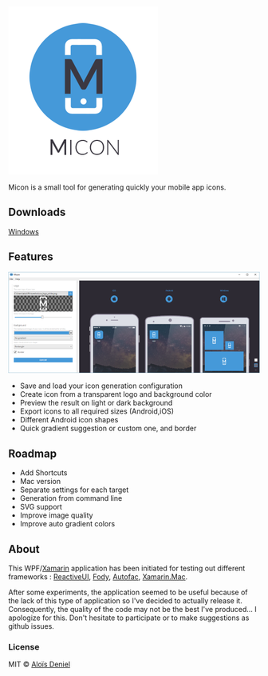 ![Logo](Design/Logo.png)

Micon is a small tool for generating quickly your mobile app icons.

## Downloads

[Windows](https://github.com/aloisdeniel/Micon/releases)

## Features

![Screenshot](Design/Screenshot.png)

* Save and load your icon generation configuration
* Create icon from a transparent logo and background color
* Preview the result on light or dark background
* Export icons to all required sizes (Android,iOS)
* Different Android icon shapes
* Quick gradient suggestion or custom one, and border

## Roadmap

* Add Shortcuts
* Mac version 
* Separate settings for each target
* Generation from command line
* SVG support
* Improve image quality
* Improve auto gradient colors

## About

This WPF/[Xamarin](https://www.xamarin.com/) application has been initiated for testing out different frameworks : [ReactiveUI](http://reactiveui.net/), [Fody](https://github.com/Fody/Fody), [Autofac](https://autofac.org/), [Xamarin.Mac](https://developer.xamarin.com/guides/mac/).

After some experiments, the application seemed to be useful because of the lack of this type of application so I've decided to actually release it. Consequently, the quality of the code may not be the best I've produced... I apologize for this. Don't hesitate to participate or to make suggestions as github issues.

### License

MIT © [Aloïs Deniel](http://aloisdeniel.github.io)